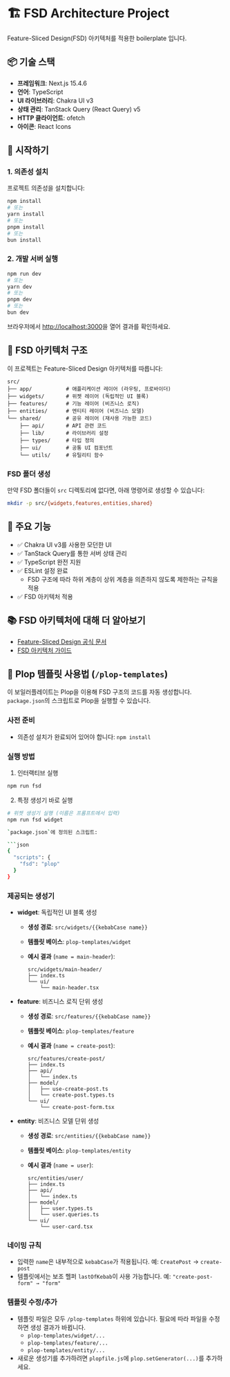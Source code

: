 # 🏗️ FSD Architecture Project

Feature-Sliced Design(FSD) 아키텍처를 적용한 boilerplate 입니다.

## 📦 기술 스택

- **프레임워크**: Next.js 15.4.6
- **언어**: TypeScript
- **UI 라이브러리**: Chakra UI v3
- **상태 관리**: TanStack Query (React Query) v5
- **HTTP 클라이언트**: ofetch
- **아이콘**: React Icons

## 🚀 시작하기

### 1. 의존성 설치

프로젝트 의존성을 설치합니다:

```bash
npm install
# 또는
yarn install
# 또는
pnpm install
# 또는
bun install
```

### 2. 개발 서버 실행

```bash
npm run dev
# 또는
yarn dev
# 또는
pnpm dev
# 또는
bun dev
```

브라우저에서 [http://localhost:3000](http://localhost:3000)을 열어 결과를 확인하세요.

## 📁 FSD 아키텍처 구조

이 프로젝트는 Feature-Sliced Design 아키텍처를 따릅니다:

```
src/
├── app/           # 애플리케이션 레이어 (라우팅, 프로바이더)
├── widgets/       # 위젯 레이어 (독립적인 UI 블록)
├── features/      # 기능 레이어 (비즈니스 로직)
├── entities/      # 엔티티 레이어 (비즈니스 모델)
└── shared/        # 공유 레이어 (재사용 가능한 코드)
    ├── api/       # API 관련 코드
    ├── lib/       # 라이브러리 설정
    ├── types/     # 타입 정의
    ├── ui/        # 공통 UI 컴포넌트
    └── utils/     # 유틸리티 함수
```

### FSD 폴더 생성

만약 FSD 폴더들이 `src` 디렉토리에 없다면, 아래 명령어로 생성할 수 있습니다:

```bash
mkdir -p src/{widgets,features,entities,shared}
```

## 🎨 주요 기능

- ✅ Chakra UI v3를 사용한 모던한 UI
- ✅ TanStack Query를 통한 서버 상태 관리
- ✅ TypeScript 완전 지원
- ✅ ESLint 설정 완료
  - FSD 구조에 따라 하위 계층이 상위 계층을 의존하지 않도록 제한하는 규칙을 적용
- ✅ FSD 아키텍처 적용

## 📚 FSD 아키텍처에 대해 더 알아보기

- [Feature-Sliced Design 공식 문서](https://feature-sliced.design/)
- [FSD 아키텍처 가이드](https://feature-sliced.design/docs/get-started/overview)

## 🧩 Plop 템플릿 사용법 (`/plop-templates`)

이 보일러플레이트는 Plop을 이용해 FSD 구조의 코드를 자동 생성합니다. `package.json`의 스크립트로 Plop을 실행할 수 있습니다.

### 사전 준비

- 의존성 설치가 완료되어 있어야 합니다: `npm install`

### 실행 방법

1. 인터랙티브 실행

```bash
npm run fsd
```

2. 특정 생성기 바로 실행

````bash
# 위젯 생성기 실행 (이름은 프롬프트에서 입력)
npm run fsd widget

`package.json`에 정의된 스크립트:

```json
{
  "scripts": {
    "fsd": "plop"
  }
}
````

### 제공되는 생성기

- **widget**: 독립적인 UI 블록 생성

  - **생성 경로**: `src/widgets/{{kebabCase name}}`
  - **템플릿 베이스**: `plop-templates/widget`
  - **예시 결과** (`name = main-header`):

    ```
    src/widgets/main-header/
    ├── index.ts
    └── ui/
        └── main-header.tsx
    ```

- **feature**: 비즈니스 로직 단위 생성

  - **생성 경로**: `src/features/{{kebabCase name}}`
  - **템플릿 베이스**: `plop-templates/feature`
  - **예시 결과** (`name = create-post`):

    ```
    src/features/create-post/
    ├── index.ts
    ├── api/
    │   └── index.ts
    ├── model/
    │   ├── use-create-post.ts
    │   └── create-post.types.ts
    └── ui/
        └── create-post-form.tsx
    ```

- **entity**: 비즈니스 모델 단위 생성

  - **생성 경로**: `src/entities/{{kebabCase name}}`
  - **템플릿 베이스**: `plop-templates/entity`
  - **예시 결과** (`name = user`):

    ```
    src/entities/user/
    ├── index.ts
    ├── api/
    │   └── index.ts
    ├── model/
    │   ├── user.types.ts
    │   └── user.queries.ts
    └── ui/
        └── user-card.tsx
    ```

### 네이밍 규칙

- 입력한 `name`은 내부적으로 `kebabCase`가 적용됩니다. 예: `CreatePost` → `create-post`
- 템플릿에서는 보조 헬퍼 `lastOfKebab`이 사용 가능합니다. 예: `"create-post-form" → "form"`

### 템플릿 수정/추가

- 템플릿 파일은 모두 `/plop-templates` 하위에 있습니다. 필요에 따라 파일을 수정하면 생성 결과가 바뀝니다.
  - `plop-templates/widget/...`
  - `plop-templates/feature/...`
  - `plop-templates/entity/...`
- 새로운 생성기를 추가하려면 `plopfile.js`에 `plop.setGenerator(...)`를 추가하세요.
